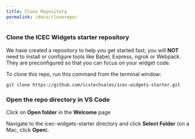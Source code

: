 ```yaml
---
title: Clone Repository
permalink: /docs/clonerepo/
---
```


### Clone the ICEC Widgets starter repository
We have created a repository to help you get started fast; you will **NOT** need to install or configure tools like Babel, Express, ngrok or Webpack.  They are preconfigured so that you can focus on your widget code.

To clone this repo, run this command from the terminal window:
```
git clone https://github.com/icstechsales/icec-widgets-starter.git
```


### Open the repo directory in VS Code
Click on **Open folder** in the **Welcome** page 

Navigate to the icec-widgets-starter directory and click **Select Folder** (on a Mac, click **Open**).